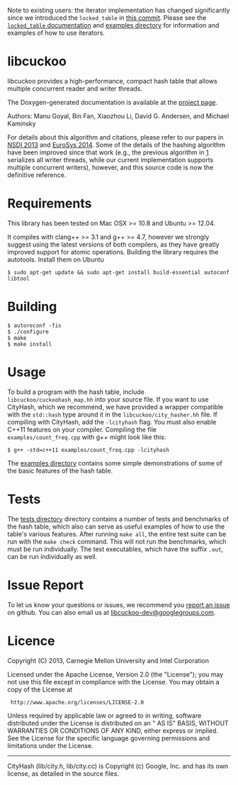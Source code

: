Note to existing users: the iterator implementation has changed significantly since we introduced the `locked_table`
in [this commit](https://github.com/efficient/libcuckoo/commit/2bedb3d0c811cd8b3adb3e78e2d2a28c66ba1d1d). Please see
the [`locked_table`
documentation](http://efficient.github.io/libcuckoo/classcuckoohash__map_1_1locked__table.html)
and [examples directory](https://github.com/efficient/libcuckoo/tree/master/examples) for information and examples of
how to use iterators.

libcuckoo
=========

libcuckoo provides a high-performance, compact hash table that allows multiple concurrent reader and writer threads.

The Doxygen-generated documentation is available at the
[project page](http://efficient.github.io/libcuckoo/).

Authors: Manu Goyal, Bin Fan, Xiaozhou Li, David G. Andersen, and Michael Kaminsky

For details about this algorithm and citations, please refer to our papers in [NSDI 2013][1] and [EuroSys 2014][2]. Some
of the details of the hashing algorithm have been improved since that work (e.g., the previous algorithm in [1]
serializes all writer threads, while our current implementation supports multiple concurrent writers), however, and this
source code is now the definitive reference.

[1]: http://www.cs.cmu.edu/~dga/papers/memc3-nsdi2013.pdf "MemC3: Compact and Concurrent Memcache with Dumber Caching and Smarter Hashing"

[2]: http://www.cs.princeton.edu/~mfreed/docs/cuckoo-eurosys14.pdf "Algorithmic Improvements for Fast Concurrent Cuckoo Hashing"

Requirements
================

This library has been tested on Mac OSX >= 10.8 and Ubuntu >= 12.04.

It compiles with clang++ >= 3.1 and g++ >= 4.7, however we strongly suggest using the latest versions of both compilers,
as they have greatly improved support for atomic operations. Building the library requires the autotools. Install them
on Ubuntu

    $ sudo apt-get update && sudo apt-get install build-essential autoconf libtool

Building
==========

    $ autoreconf -fis
    $ ./configure
    $ make
    $ make install

Usage
==========

To build a program with the hash table, include
`libcuckoo/cuckoohash_map.hh` into your source file. If you want to use CityHash, which we recommend, we have provided a
wrapper compatible with the `std::hash` type around it in the
`libcuckoo/city_hasher.hh` file. If compiling with CityHash, add the
`-lcityhash` flag. You must also enable C++11 features on your compiler. Compiling the file `examples/count_freq.cpp`
with g++ might look like this:

    $ g++ -std=c++11 examples/count_freq.cpp -lcityhash

The
[examples directory](https://github.com/efficient/libcuckoo/tree/master/examples)
contains some simple demonstrations of some of the basic features of the hash table.

Tests
==========

The [tests directory](https://github.com/efficient/libcuckoo/tree/master/tests)
directory contains a number of tests and benchmarks of the hash table, which also can serve as useful examples of how to
use the table's various features. After running `make all`, the entire test suite can be run with the `make check`
command. This will not run the benchmarks, which must be run individually. The test executables, which have the
suffix `.out`, can be run individually as well.

Issue Report
============

To let us know your questions or issues, we recommend you
[report an issue](https://github.com/efficient/libcuckoo/issues) on github. You can also email us at
[libcuckoo-dev@googlegroups.com](mailto:libcuckoo-dev@googlegroups.com).

Licence
===========
Copyright (C) 2013, Carnegie Mellon University and Intel Corporation

Licensed under the Apache License, Version 2.0 (the "License"); you may not use this file except in compliance with the
License. You may obtain a copy of the License at

     http://www.apache.org/licenses/LICENSE-2.0

Unless required by applicable law or agreed to in writing, software distributed under the License is distributed on an "
AS IS" BASIS, WITHOUT WARRANTIES OR CONDITIONS OF ANY KIND, either express or implied. See the License for the specific
language governing permissions and limitations under the License.

---------------------------

CityHash (lib/city.h, lib/city.cc) is Copyright (c) Google, Inc. and has its own license, as detailed in the source
files.